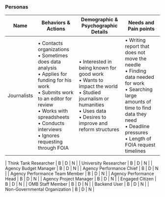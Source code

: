### Personas


| Name  | Behaviors & Actions | Demographic & Psychographic Details  | Needs and Pain points | 
|---|---|---|---|
| Journalists  | &bull; Contacts organizations<br>&bull; Sometimes does data analysis<br>&bull; Applies for funding for his work<br>&bull; Submits work to an editor for review<br>&bull; Works with spreadsheets<br>&bull; Conducts interviews<br>&bull; Ignores requesting through FOIA | &bull; Interested in being known for good work<br>&bull; Wants to impact the world<br>&bull; Studied journalism or humanities<br>&bull; Uses data<br>&bull; Desires to improve and reform structures |	&bull; Writing report that does not move the needle<br>&bull; Finding data needed for work<br>&bull; Searching large amounts of time to find data they need<br>&bull; Deadline pressures<br>&bull; Length of FOIA request timelines |



| Think Tank Researcher | B | D | N |
| University Researcher | B | D | N |
| Agency Budget Manager | B | D | N |
| Agency Performance Chief | B | D | N |
| Agency Performance Team Member | B | D | N |
| Agency Performance Head | B | D | N |
| Agency Project Manager | B | D | N |
| Engaged Citizen | B | D | N |
| OMB Staff Member | B | D | N |
| Backend User | B | D | N |
| Non-Governmental Organization | B | D | N |

